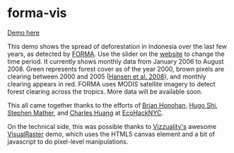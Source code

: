 forma-vis
===================
<a href="http://forma-vis.s3-website-us-east-1.amazonaws.com/">Demo here</a>

This demo shows the spread of deforestation in Indonesia over the last few years, as detected by [FORMA](http://www.cgdev.org/forma). Use the slider on the <a href="http://forma-vis.s3-website-us-east-1.amazonaws.com/">website</a> to change the time period. It currently shows monthly data from January 2006 to August 2008. Green represents forest cover as of the year 2000, brown pixels are clearing between 2000 and 2005 (<a href="http://globalmonitoring.sdstate.edu/projects/gfm/humidtropics/data.html">Hansen et al. 2008</a>), and monthly clearing appears in red. FORMA uses MODIS satellite imagery to detect forest clearing across the tropics. More data will be available soon.

This all came together thanks to the efforts of <a href="https://github.com/brianhonohan">Brian Honohan</a>, <a href="https://github.com/hhuuggoo">Hugo Shi</a>, <a href="https://github.com/smathermather">Stephen Mather</a>, and <a href="https://github.com/charleshuang80">Charles Huang</a> at <a href="http://www.EcoHackNYC.org">EcoHackNYC</a>.

On the technical side, this was possible thanks to <a href="http://www.vizzuality.com">Vizzuality's</a> awesome <a href="https://github.com/Vizzuality/visualraster">VisualRaster</a> demo, which uses the HTML5 canvas element and a bit of javascript to do pixel-level manipulations. 